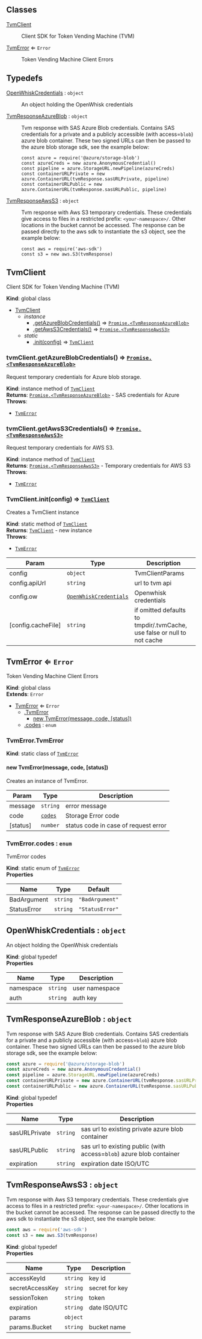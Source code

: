 ## Classes

<dl>
<dt><a href="#TvmClient">TvmClient</a></dt>
<dd><p>Client SDK for Token Vending Machine (TVM)</p>
</dd>
<dt><a href="#TvmError">TvmError</a> ⇐ <code>Error</code></dt>
<dd><p>Token Vending Machine Client Errors</p>
</dd>
</dl>

## Typedefs

<dl>
<dt><a href="#OpenWhiskCredentials">OpenWhiskCredentials</a> : <code>object</code></dt>
<dd><p>An object holding the OpenWhisk credentials</p>
</dd>
<dt><a href="#TvmResponseAzureBlob">TvmResponseAzureBlob</a> : <code>object</code></dt>
<dd><p>Tvm response with SAS Azure Blob credentials. Contains SAS credentials for a private and a publicly accessible (with access=<code>blob</code>) azure
blob container. These two signed URLs can then be passed to the azure blob storage sdk, see the example below:</p>
<pre><code class="language-javascript">const azure = require(&#39;@azure/storage-blob&#39;)
const azureCreds = new azure.AnonymousCredential()
const pipeline = azure.StorageURL.newPipeline(azureCreds)
const containerURLPrivate = new azure.ContainerURL(tvmResponse.sasURLPrivate, pipeline)
const containerURLPublic = new azure.ContainerURL(tvmResponse.sasURLPublic, pipeline)</code></pre>
</dd>
<dt><a href="#TvmResponseAwsS3">TvmResponseAwsS3</a> : <code>object</code></dt>
<dd><p>Tvm response with Aws S3 temporary credentials. These credentials give access to files in a restricted prefix:
<code>&lt;your-namespace&gt;/</code>. Other locations in the bucket cannot be accessed. The response can be passed directly to the aws sdk
to instantiate the s3 object, see the example below:</p>
<pre><code class="language-javascript">const aws = require(&#39;aws-sdk&#39;)
const s3 = new aws.S3(tvmResponse)</code></pre>
</dd>
</dl>

<a name="TvmClient"></a>

## TvmClient
Client SDK for Token Vending Machine (TVM)

**Kind**: global class  

* [TvmClient](#TvmClient)
    * _instance_
        * [.getAzureBlobCredentials()](#TvmClient+getAzureBlobCredentials) ⇒ [<code>Promise.&lt;TvmResponseAzureBlob&gt;</code>](#TvmResponseAzureBlob)
        * [.getAwsS3Credentials()](#TvmClient+getAwsS3Credentials) ⇒ [<code>Promise.&lt;TvmResponseAwsS3&gt;</code>](#TvmResponseAwsS3)
    * _static_
        * [.init(config)](#TvmClient.init) ⇒ [<code>TvmClient</code>](#TvmClient)

<a name="TvmClient+getAzureBlobCredentials"></a>

### tvmClient.getAzureBlobCredentials() ⇒ [<code>Promise.&lt;TvmResponseAzureBlob&gt;</code>](#TvmResponseAzureBlob)
Request temporary credentials for Azure blob storage.

**Kind**: instance method of [<code>TvmClient</code>](#TvmClient)  
**Returns**: [<code>Promise.&lt;TvmResponseAzureBlob&gt;</code>](#TvmResponseAzureBlob) - SAS credentials for Azure  
**Throws**:

- [<code>TvmError</code>](#TvmError) 

<a name="TvmClient+getAwsS3Credentials"></a>

### tvmClient.getAwsS3Credentials() ⇒ [<code>Promise.&lt;TvmResponseAwsS3&gt;</code>](#TvmResponseAwsS3)
Request temporary credentials for AWS S3.

**Kind**: instance method of [<code>TvmClient</code>](#TvmClient)  
**Returns**: [<code>Promise.&lt;TvmResponseAwsS3&gt;</code>](#TvmResponseAwsS3) - Temporary credentials for AWS S3  
**Throws**:

- [<code>TvmError</code>](#TvmError) 

<a name="TvmClient.init"></a>

### TvmClient.init(config) ⇒ [<code>TvmClient</code>](#TvmClient)
Creates a TvmClient instance

**Kind**: static method of [<code>TvmClient</code>](#TvmClient)  
**Returns**: [<code>TvmClient</code>](#TvmClient) - new instance  
**Throws**:

- [<code>TvmError</code>](#TvmError) 


| Param | Type | Description |
| --- | --- | --- |
| config | <code>object</code> | TvmClientParams |
| config.apiUrl | <code>string</code> | url to tvm api |
| config.ow | [<code>OpenWhiskCredentials</code>](#OpenWhiskCredentials) | Openwhisk credentials |
| [config.cacheFile] | <code>string</code> | if omitted defaults to tmpdir/.tvmCache, use false or null to not cache |

<a name="TvmError"></a>

## TvmError ⇐ <code>Error</code>
Token Vending Machine Client Errors

**Kind**: global class  
**Extends**: <code>Error</code>  

* [TvmError](#TvmError) ⇐ <code>Error</code>
    * [.TvmError](#TvmError.TvmError)
        * [new TvmError(message, code, [status])](#new_TvmError.TvmError_new)
    * [.codes](#TvmError.codes) : <code>enum</code>

<a name="TvmError.TvmError"></a>

### TvmError.TvmError
**Kind**: static class of [<code>TvmError</code>](#TvmError)  
<a name="new_TvmError.TvmError_new"></a>

#### new TvmError(message, code, [status])
Creates an instance of TvmError.


| Param | Type | Description |
| --- | --- | --- |
| message | <code>string</code> | error message |
| code | [<code>codes</code>](#TvmError.codes) | Storage Error code |
| [status] | <code>number</code> | status code in case of request error |

<a name="TvmError.codes"></a>

### TvmError.codes : <code>enum</code>
TvmError codes

**Kind**: static enum of [<code>TvmError</code>](#TvmError)  
**Properties**

| Name | Type | Default |
| --- | --- | --- |
| BadArgument | <code>string</code> | <code>&quot;BadArgument&quot;</code> | 
| StatusError | <code>string</code> | <code>&quot;StatusError&quot;</code> | 

<a name="OpenWhiskCredentials"></a>

## OpenWhiskCredentials : <code>object</code>
An object holding the OpenWhisk credentials

**Kind**: global typedef  
**Properties**

| Name | Type | Description |
| --- | --- | --- |
| namespace | <code>string</code> | user namespace |
| auth | <code>string</code> | auth key |

<a name="TvmResponseAzureBlob"></a>

## TvmResponseAzureBlob : <code>object</code>
Tvm response with SAS Azure Blob credentials. Contains SAS credentials for a private and a publicly accessible (with access=`blob`) azure
blob container. These two signed URLs can then be passed to the azure blob storage sdk, see the example below:

```javascript
const azure = require('@azure/storage-blob')
const azureCreds = new azure.AnonymousCredential()
const pipeline = azure.StorageURL.newPipeline(azureCreds)
const containerURLPrivate = new azure.ContainerURL(tvmResponse.sasURLPrivate, pipeline)
const containerURLPublic = new azure.ContainerURL(tvmResponse.sasURLPublic, pipeline)
```

**Kind**: global typedef  
**Properties**

| Name | Type | Description |
| --- | --- | --- |
| sasURLPrivate | <code>string</code> | sas url to existing private azure blob container |
| sasURLPublic | <code>string</code> | sas url to existing public (with access=`blob`) azure blob container |
| expiration | <code>string</code> | expiration date ISO/UTC |

<a name="TvmResponseAwsS3"></a>

## TvmResponseAwsS3 : <code>object</code>
Tvm response with Aws S3 temporary credentials. These credentials give access to files in a restricted prefix:
`<your-namespace>/`. Other locations in the bucket cannot be accessed. The response can be passed directly to the aws sdk
to instantiate the s3 object, see the example below:

```javascript
const aws = require('aws-sdk')
const s3 = new aws.S3(tvmResponse)
```

**Kind**: global typedef  
**Properties**

| Name | Type | Description |
| --- | --- | --- |
| accessKeyId | <code>string</code> | key id |
| secretAccessKey | <code>string</code> | secret for key |
| sessionToken | <code>string</code> | token |
| expiration | <code>string</code> | date ISO/UTC |
| params | <code>object</code> |  |
| params.Bucket | <code>string</code> | bucket name |

